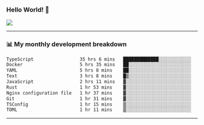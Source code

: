 ### Hello World! 👋

<a>
  <img align="center" src="https://github-readme-stats.vercel.app/api?username=megatunger&count_private=true&include_all_commits=true&bg_color=30,56CCF2,2F80ED&title_color=fff&text_color=fff" />
</a>

------
### 📊 My monthly development breakdown

<!--START_SECTION:waka-->

```txt
TypeScript                 35 hrs 6 mins   █████████████░░░░░░░░░░░░   52.55 %
Docker                     5 hrs 35 mins   ██░░░░░░░░░░░░░░░░░░░░░░░   08.37 %
YAML                       5 hrs 8 mins    ██░░░░░░░░░░░░░░░░░░░░░░░   07.69 %
Text                       3 hrs 8 mins    █▒░░░░░░░░░░░░░░░░░░░░░░░   04.70 %
JavaScript                 2 hrs 11 mins   ▓░░░░░░░░░░░░░░░░░░░░░░░░   03.29 %
Rust                       1 hr 53 mins    ▓░░░░░░░░░░░░░░░░░░░░░░░░   02.84 %
Nginx configuration file   1 hr 37 mins    ▓░░░░░░░░░░░░░░░░░░░░░░░░   02.44 %
Git                        1 hr 31 mins    ▓░░░░░░░░░░░░░░░░░░░░░░░░   02.29 %
TSConfig                   1 hr 15 mins    ▒░░░░░░░░░░░░░░░░░░░░░░░░   01.89 %
TOML                       1 hr 11 mins    ▒░░░░░░░░░░░░░░░░░░░░░░░░   01.78 %
```

<!--END_SECTION:waka-->

------
